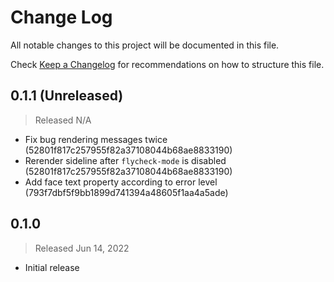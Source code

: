 # Change Log

All notable changes to this project will be documented in this file.

Check [Keep a Changelog](http://keepachangelog.com/) for recommendations on how to structure this file.


## 0.1.1 (Unreleased)
> Released N/A

* Fix bug rendering messages twice (52801f817c257955f82a37108044b68ae8833190)
* Rerender sideline after `flycheck-mode` is disabled (52801f817c257955f82a37108044b68ae8833190)
* Add face text property according to error level (793f7dbf5f9bb1899d741394a48605f1aa4a5ade)

## 0.1.0
> Released Jun 14, 2022

* Initial release
